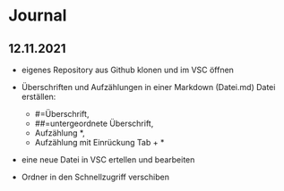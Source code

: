 # Journal 

## 12.11.2021
* eigenes Repository aus Github klonen und im VSC öffnen

* Überschriften und Aufzählungen in einer Markdown (Datei.md) Datei erställen:
    * #=Überschrift,
    * ##=untergeordnete Überschrift,
    * Aufzählung *,
    * Aufzählung mit Einrückung Tab + *

* eine neue Datei in VSC ertellen und bearbeiten 

* Ordner in den Schnellzugriff verschiben
